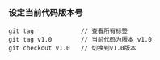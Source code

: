 
### 设定当前代码版本号
```
git tag             // 查看所有标签
git tag v1.0        // 当前代码为版本 v1.0
git checkout v1.0   // 切换到v1.0版本
```

  
	 






















